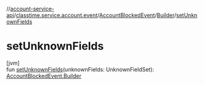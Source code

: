 //[account-service-api](../../../../index.md)/[classtime.service.account.event](../../index.md)/[AccountBlockedEvent](../index.md)/[Builder](index.md)/[setUnknownFields](set-unknown-fields.md)

# setUnknownFields

[jvm]\
fun [setUnknownFields](set-unknown-fields.md)(unknownFields: UnknownFieldSet): [AccountBlockedEvent.Builder](index.md)
